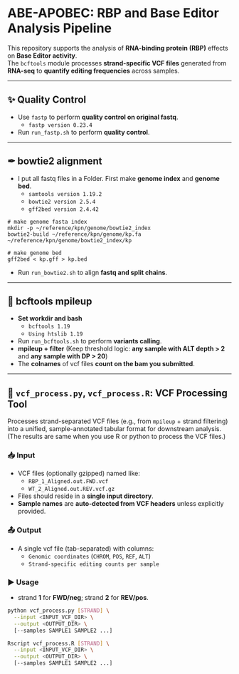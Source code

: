# ABE-APOBEC: RBP and Base Editor Analysis Pipeline

This repository supports the analysis of **RNA-binding protein (RBP)** effects on **Base Editor activity**.  
The `bcftools` module processes **strand-specific VCF files** generated from **RNA-seq** to **quantify editing frequencies** across samples.

---
## ✨ Quality Control
- Use `fastp` to perform **quality control on original fastq**. 
  - `fastp version 0.23.4`
- Run `run_fastp.sh` to perform **quality control**.
---
## ✒ bowtie2 alignment
- I put all fastq files in a Folder. First make **genome index** and **genome bed**.
  - `samtools version 1.19.2`
  - `bowtie2 version 2.5.4`
  - `gff2bed version 2.4.42`
```
# make genome fasta index
mkdir -p ~/reference/kpn/genome/bowtie2_index
bowtie2-build ~/reference/kpn/genome/kp.fa ~/reference/kpn/genome/bowtie2_index/kp

# make genome bed
gff2bed < kp.gff > kp.bed
```
- Run `run_bowtie2.sh` to align **fastq and split chains**.
---
## 🧬 bcftools mpileup
- **Set workdir and bash**
  - `bcftools 1.19`
  - `Using htslib 1.19`
- Run `run_bcftools.sh` to perform **variants calling**.
- **mpileup + filter** (Keep threshold logic: **any sample with ALT depth > 2** and **any sample with DP > 20**)
- The **colnames** of vcf files **count on the bam you submitted**.
---
## 🧪 `vcf_process.py`, `vcf_process.R`: VCF Processing Tool

Processes strand-separated VCF files (e.g., from `mpileup` + strand filtering) into a unified, sample-annotated tabular format for downstream analysis. (The results are same when you use R or python to process the VCF files.)

### 📥 Input
- VCF files (optionally gzipped) named like:
  - `RBP_1_Aligned.out.FWD.vcf`
  - `WT_2_Aligned.out.REV.vcf.gz`
- Files should reside in a **single input directory**.
- **Sample names** are **auto-detected from VCF headers** unless explicitly provided.

### 📤 Output
- A single vcf file (tab-separated) with columns:
  - `Genomic coordinates` (`CHROM`, `POS`, `REF`, `ALT`)
  - `Strand-specific editing counts per sample`

### ▶️ Usage
- strand **1** for **FWD/neg**; strand **2** for **REV/pos**.
```bash or powershell
python vcf_process.py [STRAND] \
  --input <INPUT_VCF_DIR> \
  --output <OUTPUT_DIR> \
  [--samples SAMPLE1 SAMPLE2 ...]

Rscript vcf_process.R [STRAND] \
  --input <INPUT_VCF_DIR> \
  --output <OUTPUT_DIR> \
  [--samples SAMPLE1 SAMPLE2 ...]
```
